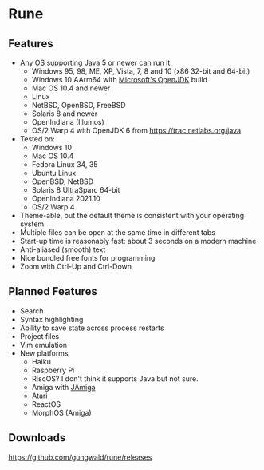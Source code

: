 # Rune

## Features

- Any OS supporting [Java 5](https://en.wikipedia.org/wiki/Java_version_history#J2SE_5.0) or newer can run it:
    - Windows 95, 98, ME, XP, Vista, 7, 8 and 10 (x86 32-bit and 64-bit)
    - Windows 10 AArm64 with [Microsoft's OpenJDK](https://www.microsoft.com/openjdk) build
    - Mac OS 10.4 and newer
    - Linux
    - NetBSD, OpenBSD, FreeBSD
    - Solaris 8 and newer
    - OpenIndiana (Illumos)
    - OS/2 Warp 4 with OpenJDK 6 from https://trac.netlabs.org/java
- Tested on:
    - Windows 10
    - Mac OS 10.4
    - Fedora Linux 34, 35
    - Ubuntu Linux
    - OpenBSD, NetBSD
    - Solaris 8 UltraSparc 64-bit
    - OpenIndiana 2021.10
    - OS/2 Warp 4
- Theme-able, but the default theme is consistent with your operating system
- Multiple files can be open at the same time in different tabs
- Start-up time is reasonably fast: about 3 seconds on a modern machine
- Anti-aliased (smooth) text
- Nice bundled free fonts for programming
- Zoom with Ctrl-Up and Ctrl-Down

## Planned Features

- Search
- Syntax highlighting
- Ability to save state across process restarts
- Project files
- Vim emulation
- New platforms
  - Haiku
  - Raspberry Pi
  - RiscOS? I don't think it supports Java but not sure.
  - Amiga with [JAmiga](http://os4depot.net/?function=showfile&file=development/language/jamiga.lha)
  - Atari
  - ReactOS
  - MorphOS (Amiga)

## Downloads

https://github.com/gungwald/rune/releases

